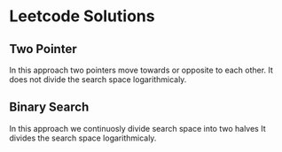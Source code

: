 # Leetcode Solutions

## Two Pointer
<div>
    <p> In this approach two pointers move towards or opposite to each other.
    It does not divide the search space logarithmicaly.
    </p>
</div>

## Binary Search
<div>
    <p> In this approach we continuosly divide search space into two halves
    It divides the search space logarithmicaly.
    </p>
</div>